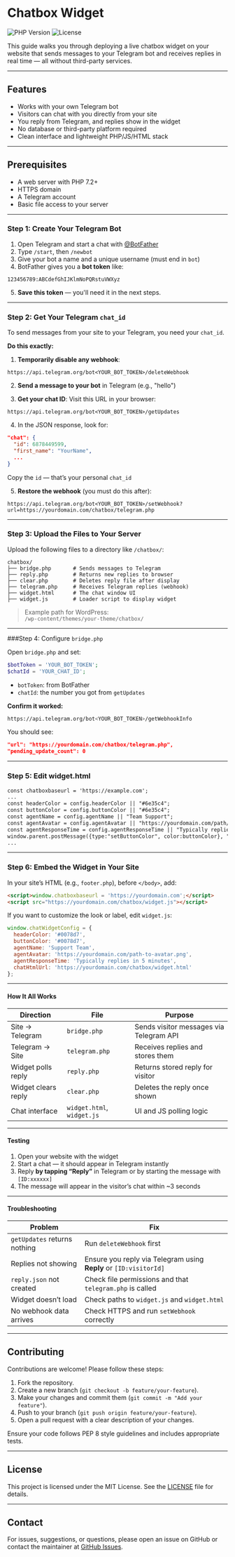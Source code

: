 # Chatbox Widget

![PHP Version](https://img.shields.io/badge/php-8.4%2B-blue)
![License](https://img.shields.io/badge/license-MIT-green)

This guide walks you through deploying a live chatbox widget on your website that sends messages to your Telegram bot and receives replies in real time — all without third-party services.

* * *

## Features

- Works with your own Telegram bot
- Visitors can chat with you directly from your site
- You reply from Telegram, and replies show in the widget
- No database or third-party platform required
- Clean interface and lightweight PHP/JS/HTML stack

* * *

## Prerequisites

- A web server with PHP 7.2+
- HTTPS domain
- A Telegram account
- Basic file access to your server

* * *

### Step 1: Create Your Telegram Bot

1. Open Telegram and start a chat with [@BotFather](https://t.me/BotFather)
2. Type `/start`, then `/newbot`
3. Give your bot a name and a unique username (must end in `bot`)
4. BotFather gives you a **bot token** like:

```
123456789:ABCdefGhIJKlmNoPQRstuVWXyz
```

5. **Save this token** — you'll need it in the next steps.

* * *

### Step 2: Get Your Telegram `chat_id`

To send messages from your site to your Telegram, you need your `chat_id`.

**Do this exactly:**

1. **Temporarily disable any webhook**:

```
https://api.telegram.org/bot<YOUR_BOT_TOKEN>/deleteWebhook
```

2. **Send a message to your bot** in Telegram (e.g., "hello")

3. **Get your chat ID**:
   Visit this URL in your browser:

```
https://api.telegram.org/bot<YOUR_BOT_TOKEN>/getUpdates
```

4. In the JSON response, look for:

```json
"chat": {
  "id": 6878449599,
  "first_name": "YourName",
  ...
}
```

Copy the `id` — that’s your personal `chat_id`

5. **Restore the webhook** (you must do this after):

```
https://api.telegram.org/bot<YOUR_BOT_TOKEN>/setWebhook?url=https://yourdomain.com/chatbox/telegram.php
```

* * *

### Step 3: Upload the Files to Your Server

Upload the following files to a directory like `/chatbox/`:

```
chatbox/
├── bridge.php       # Sends messages to Telegram
├── reply.php        # Returns new replies to browser
├── clear.php        # Deletes reply file after display
├── telegram.php     # Receives Telegram replies (webhook)
├── widget.html      # The chat window UI
├── widget.js        # Loader script to display widget
```

> Example path for WordPress:  
> `/wp-content/themes/your-theme/chatbox/`

* * *

###Step 4: Configure `bridge.php`

Open `bridge.php` and set:

```php
$botToken = 'YOUR_BOT_TOKEN';
$chatId = 'YOUR_CHAT_ID';
```

- `botToken`: from BotFather
- `chatId`: the number you got from `getUpdates`

**Confirm it worked:**

```bash
https://api.telegram.org/bot<YOUR_BOT_TOKEN>/getWebhookInfo
```

You should see:
```json
"url": "https://yourdomain.com/chatbox/telegram.php",
"pending_update_count": 0
```

* * *

### Step 5: Edit widget.html

```html
const chatboxbaseurl = 'https://example.com';
...
const headerColor = config.headerColor || "#6e35c4";
const buttonColor = config.buttonColor || "#6e35c4";
const agentName = config.agentName || "Team Support";
const agentAvatar = config.agentAvatar || "https://yourdomain.com/path/to/avatar.png";
const agentResponseTime = config.agentResponseTime || "Typically replies within few minutes";
window.parent.postMessage({type:"setButtonColor", color:buttonColor}, "*");
...
```

* * *

### Step 6: Embed the Widget in Your Site

In your site’s HTML (e.g., `footer.php`), before `</body>`, add:

```html
<script>window.chatboxbaseurl = 'https://yourdomain.com';</script>
<script src="https://yourdomain.com/chatbox/widget.js"></script>
```

If you want to customize the look or label, edit `widget.js`:

```js
window.chatWidgetConfig = {
  headerColor: '#0078d7',
  buttonColor: '#0078d7',
  agentName: 'Support Team',
  agentAvatar: 'https://yourdomain.com/path-to-avatar.png',
  agentResponseTime: 'Typically replies in 5 minutes',
  chatHtmlUrl: 'https://yourdomain.com/chatbox/widget.html'
};
```

* * *

#### How It All Works

| Direction            | File         | Purpose                                 |
|----------------------|--------------|-----------------------------------------|
| Site → Telegram      | `bridge.php` | Sends visitor messages via Telegram API |
| Telegram → Site      | `telegram.php` | Receives replies and stores them      |
| Widget polls reply   | `reply.php`  | Returns stored reply for visitor        |
| Widget clears reply  | `clear.php`  | Deletes the reply once shown            |
| Chat interface       | `widget.html`, `widget.js` | UI and JS polling logic   |

* * *

#### Testing

1. Open your website with the widget
2. Start a chat — it should appear in Telegram instantly
3. Reply **by tapping “Reply”** in Telegram or by starting the message with `[ID:xxxxxx]`
4. The message will appear in the visitor’s chat within ~3 seconds

* * *

#### Troubleshooting

| Problem                          | Fix                                                                  |
|----------------------------------|----------------------------------------------------------------------|
| `getUpdates` returns nothing     | Run `deleteWebhook` first                                            |
| Replies not showing              | Ensure you reply via Telegram using **Reply** or `[ID:visitorId]`    |
| `reply.json` not created         | Check file permissions and that `telegram.php` is called             |
| Widget doesn’t load              | Check paths to `widget.js` and `widget.html`                         |
| No webhook data arrives          | Check HTTPS and run `setWebhook` correctly                           |

* * *

## Contributing

Contributions are welcome! Please follow these steps:

1. Fork the repository.
2. Create a new branch (`git checkout -b feature/your-feature`).
3. Make your changes and commit them (`git commit -m "Add your feature"`).
4. Push to your branch (`git push origin feature/your-feature`).
5. Open a pull request with a clear description of your changes.

Ensure your code follows PEP 8 style guidelines and includes appropriate tests.

* * *

## License

This project is licensed under the MIT License. See the [LICENSE](LICENSE) file for details.

* * *

## Contact

For issues, suggestions, or questions, please open an issue on GitHub or contact the maintainer at [GitHub Issues](https://github.com/neoslab/phpchatbox/issues).